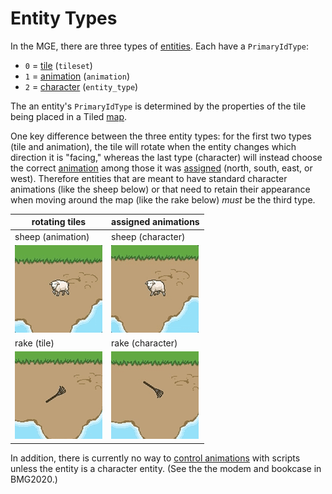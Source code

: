 # Entity Types

In the MGE, there are three types of [entities](../entities). Each have a `PrimaryIdType`:

- `0` = [tile](../entities/tile_entity) (`tileset`)
- `1` = [animation](../entities/animation_entity) (`animation`)
- `2` = [character](../entities/character_entity) (`entity_type`)

The an entity's `PrimaryIdType` is determined by the properties of the tile being placed in a Tiled [map](../maps).

One key difference between the three entity types: for the first two types (tile and animation), the tile will rotate when the entity changes which direction it is "facing," whereas the last type (character) will instead choose the correct [animation](../tilesets/animations) among those it was [assigned](../entity_management_system) (north, south, east, or west). Therefore entities that are meant to have standard character animations (like the sheep below) or that need to retain their appearance when moving around the map (like the rake below) *must* be the third type.

| rotating tiles | assigned animations|
| --- | --- |
| sheep (animation) | sheep (character) |
| ![rotating rake](../media/sheep-rotating.gif) | ![stable rake](../media/sheep-stable.gif) |
| rake (tile) | rake (character) |
| ![rotating rake](../media/rake-rotating.gif) | ![stable rake](../media/rake-stable.gif) |

In addition, there is currently no way to [control animations](../SET_ENTITY_CURRENT_ANIMATION) with scripts unless the entity is a character entity. (See the the modem and bookcase in BMG2020.)
